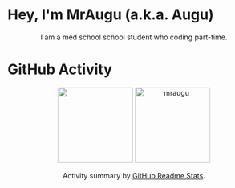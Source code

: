 <h1>Hey, I'm MrAugu (a.k.a. Augu)</h1>
<p align="center">I am a med school school student who coding part-time.</p>
 <h1>GitHub Activity</h1>
 <p align="center">
   <img height="150px" src="https://github-readme-stats.vercel.app/api?username=MrAugu&show_icons=true&count_private=true&theme=tokyonight" />&nbsp;<img height="150px" src="https://github-readme-stats.vercel.app/api/top-langs/?username=MrAugu&layout=compact&count_private=true&theme=tokyonight" alt="mraugu" />
</p>

<p align="center">Activity summary by <a href="https://github.com/anuraghazra/github-readme-stats">GitHub Readme Stats</a>.</p>
